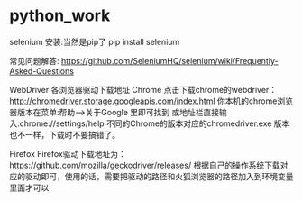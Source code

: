 # python_work


selenium 安装:当然是pip了
pip install selenium

常见问题解答:
https://github.com/SeleniumHQ/selenium/wiki/Frequently-Asked-Questions



WebDriver 各浏览器驱动下载地址
Chrome
点击下载chrome的webdriver： http://chromedriver.storage.googleapis.com/index.html
你本机的chrome浏览器版本在菜单:帮助-->关于Google 里即可找到 或地址栏直接输入:chrome://settings/help 
不同的Chrome的版本对应的chromedriver.exe 版本也不一样，下载时不要搞错了。

Firefox
Firefox驱动下载地址为：https://github.com/mozilla/geckodriver/releases/
根据自己的操作系统下载对应的驱动即可，使用的话，需要把驱动的路径和火狐浏览器的路径加入到环境变量里面才可以
